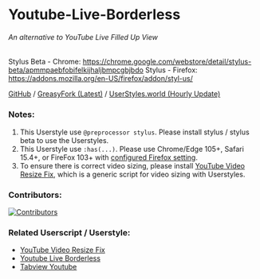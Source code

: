 # Youtube-Live-Borderless

###### An alternative to YouTube Live Filled Up View

Stylus Beta - Chrome: https://chrome.google.com/webstore/detail/stylus-beta/apmmpaebfobifelkijhaljbmpcgbjbdo
Stylus - Firefox: https://addons.mozilla.org/en-US/firefox/addon/styl-us/

[GitHub](https://github.com/cyfung1031/YouTube-Live-Borderless/) / [GreasyFork (Latest)](https://greasyfork.org/scripts/457317/) / [UserStyles.world (Hourly Update)](https://userstyles.world/style/7914/youtube-live-borderless)

### Notes: 
1. This Userstyle use `@preprocessor stylus`. Please install stylus / stylus beta to use the Userstyles.
2. This Userstyle use `:has(...)`. Please use Chrome/Edge 105+, Safari 15.4+, or FireFox 103+ with [configured Firefox setting](https://stackoverflow.com/questions/73936048/how-do-you-enable-has-selector-on-firefox).
3. To ensure there is correct video sizing, please install [YouTube Video Resize Fix](https://greasyfork.org/scripts/457319-youtube-video-resize-fix), which is a generic script for video sizing with Userstyles.

### Contributors:
[![Contributors](https://contrib.rocks/image?repo=cyfung1031/YouTube-Live-Borderless)](https://github.com/cyfung1031/YouTube-Live-Borderless/graphs/contributors)

### Related Userscript / Userstyle:
- [YouTube Video Resize Fix](https://greasyfork.org/scripts/457319-youtube-video-resize-fix)
- [Youtube Live Borderless](https://greasyfork.org/scripts/457317-youtube-live-borderless)
- [Tabview Youtube](https://greasyfork.org/scripts/428651-tabview-youtube)

